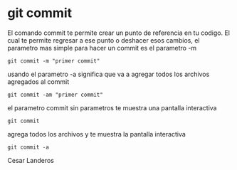 git commit
==========

El comando commit te permite crear un punto de referencia en tu codigo. El cual te permite regresar a ese punto o deshacer esos cambios, el parametro mas simple para hacer un commit es el parametro -m

```
git commit -m "primer commit"
```

usando el parametro -a significa que va a agregar todos los archivos agregados al commit
```
git commit -am "primer commit"
```
el parametro commit sin parametros te muestra una pantalla interactiva
```
git commit
```
agrega todos los archivos y te muestra la pantalla interactiva
```
git commit -a
```
Cesar Landeros